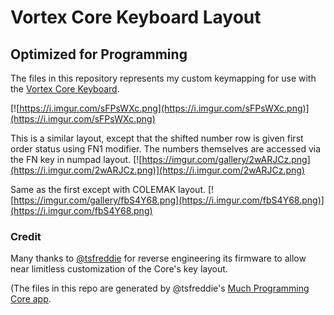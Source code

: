 # Vortex Core Keyboard Layout
## Optimized for Programming

The files in this repository represents my custom keymapping for use with the [Vortex Core Keyboard](http://www.vortexgear.tw/vortex2_2.asp?kind=47&kind2=224&kind3=&kind4=1036). 

[![https://i.imgur.com/sFPsWXc.png](https://i.imgur.com/sFPsWXc.png)](https://i.imgur.com/sFPsWXc.png)

This is a similar layout, except that the shifted number row is given first order status using FN1 modifier. The numbers themselves are accessed via the FN key in numpad layout.
[![https://imgur.com/gallery/2wARJCz.png](https://i.imgur.com/2wARJCz.png)](https://i.imgur.com/2wARJCz.png)

Same as the first except with COLEMAK layout.
[![https://imgur.com/gallery/fbS4Y68.png](https://i.imgur.com/fbS4Y68.png)](https://i.imgur.com/fbS4Y68.png)

### Credit
Many thanks to [@tsfreddie](https://github.com/TsFreddie) for reverse engineering its firmware to allow near limitless customization of the Core's key layout. 

(The files in this repo are generated by @tsfreddie's [Much Programming Core app](https://tsfreddie.github.io/much-programming-core/).
